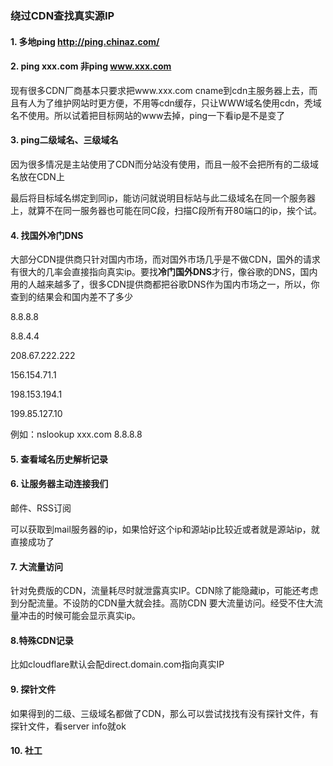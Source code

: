 ### 绕过CDN查找真实源IP

#### 1. 多地ping http://ping.chinaz.com/

#### 2. ping xxx.com 非ping www.xxx.com

现有很多CDN厂商基本只要求把www.xxx.com cname到cdn主服务器上去，而且有人为了维护网站时更方便，不用等cdn缓存，只让WWW域名使用cdn，秃域名不使用。所以试着把目标网站的www去掉，ping一下看ip是不是变了

#### 3. ping二级域名、三级域名

因为很多情况是主站使用了CDN而分站没有使用，而且一般不会把所有的二级域名放在CDN上

最后将目标域名绑定到同ip，能访问就说明目标站与此二级域名在同一个服务器上，就算不在同一服务器也可能在同C段，扫描C段所有开80端口的ip，挨个试。

#### 4. 找国外冷门DNS

大部分CDN提供商只针对国内市场，而对国外市场几乎是不做CDN，国外的请求有很大的几率会直接指向真实ip。要找**冷门国外DNS**才行，像谷歌的DNS，国内用的人越来越多了，很多CDN提供商都把谷歌DNS作为国内市场之一，所以，你查到的结果会和国内差不了多少

8.8.8.8

8.8.4.4

208.67.222.222

156.154.71.1

198.153.194.1

199.85.127.10

例如：nslookup xxx.com 8.8.8.8

#### 5. 查看域名历史解析记录

#### 6. 让服务器主动连接我们

邮件、RSS订阅

可以获取到mail服务器的ip，如果恰好这个ip和源站ip比较近或者就是源站ip，就直接成功了

#### 7. 大流量访问

针对免费版的CDN，流量耗尽时就泄露真实IP。CDN除了能隐藏ip，可能还考虑到分配流量。不设防的CDN量大就会挂。高防CDN 要大流量访问。经受不住大流量冲击的时候可能会显示真实ip。

#### 8.特殊CDN记录

比如cloudflare默认会配direct.domain.com指向真实IP

#### 9. 探针文件

如果得到的二级、三级域名都做了CDN，那么可以尝试找找有没有探针文件，有探针文件，看server info就ok

#### 10. 社工
